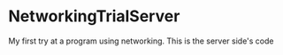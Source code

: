 # NetworkingTrialServer
 My first try at a program using networking. This is the server side's code
